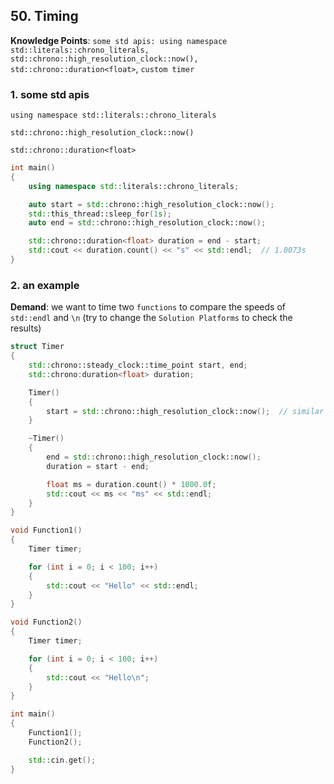 ## 50. Timing

**Knowledge Points**: `some std apis: using namespace std::literals::chrono_literals, std::chrono::high_resolution_clock::now(), std::chrono::duration<float>`, `custom timer`

### 1. some std apis

`using namespace std::literals::chrono_literals`

`std::chrono::high_resolution_clock::now()`

`std::chrono::duration<float>`

```c++
int main()
{
    using namespace std::literals::chrono_literals;

    auto start = std::chrono::high_resolution_clock::now();
    std::this_thread::sleep_for(1s);
    auto end = std::chrono::high_resolution_clock::now();

    std::chrono::duration<float> duration = end - start;
    std::cout << duration.count() << "s" << std::endl;  // 1.0073s
}
```

### 2. an example

**Demand**: we want to time two `functions` to compare the speeds of `std::endl` and `\n` (try to change the `Solution Platforms` to check the results)

```c++
struct Timer
{
    std::chrono::steady_clock::time_point start, end;
    std::chrono:duration<float> duration;

    Timer()
    {
    	start = std::chrono::high_resolution_clock::now();  // similar with scoped pointer
    }

    ~Timer()
    {
        end = std::chrono::high_resolution_clock::now();
        duration = start - end;

        float ms = duration.count() * 1000.0f;
        std::cout << ms << "ms" << std::endl;
    }
}

void Function1()
{
    Timer timer;

    for (int i = 0; i < 100; i++)
    {
    	std::cout << "Hello" << std::endl;
    }
}

void Function2()
{
    Timer timer;

    for (int i = 0; i < 100; i++)
    {
    	std::cout << "Hello\n";
    }
}

int main()
{
    Function1();
    Function2();

    std::cin.get();
}
```

